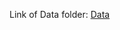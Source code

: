 
Link of Data folder: [Data](https://drive.google.com/file/d/1WfWlARpRAY1a1xhUHExnUYbriw-TELD6/view?usp=sharing)

